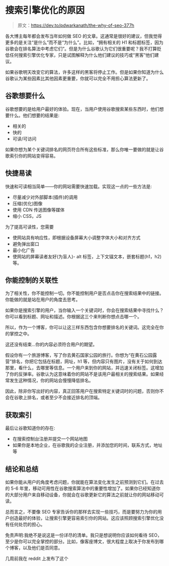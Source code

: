 # 搜索引擎优化的原因

> 原文：<https://dev.to/pdwarkanath/the-why-of-seo-377h>

各大博主每年都会发布当年如何做 SEO 的文章。这通常是很好的建议，但我觉得更多的是关注“是什么”而不是“为什么”。比如，“拥有相关的 H1 和标题标签，因为谷歌会在排名算法中考虑它们”。但是为什么谷歌认为它们很重要呢？我不打算贬低任何搜索引擎优化专家，只是试图解释为什么他们建议的技巧或“黑客”他们建议。

如果谷歌明天改变它的算法，许多这样的黑客将停止工作。但是如果你知道为什么谷歌认为某些因素比其他因素更重要，你就可以完全不用担心算法更新了。

## 谷歌想要什么

谷歌想要的是给用户最好的体验。现在，当用户使用谷歌搜索某些东西时，他们想要什么。他们想要的结果是:

*   相关的
*   快的
*   可读/可访问

如果你想为某个关键词排名的网页符合所有这些标准，那么你唯一要做的就是让谷歌索引你的网站变得容易。

## 快捷易读

快速和可读相当简单——你的网站需要快速加载。实现这一点的一些方法是:

*   尽量减少对外部脚本(插件)的调用
*   压缩(优化)图像
*   使用 CDN 传送图像等媒体
*   缩小 CSS，JS

为了提高可读性，您需要

*   使网站具有响应性，即根据设备屏幕大小调整字体大小和对齐方式
*   避免弹出窗口
*   最小化广告
*   使网站的屏幕读者友好(为盲人)- alt 标签，上下文锚文本，嵌套标题(h1，h2)等。

## 你能控制的关联性

为了相关性，你不能控制一切。你不能控制用户是否点击你在搜索结果中的链接。你能做的就是站在用户的角度去思考。

如果你是搜索引擎的用户，当你输入一个关键词时，你会在搜索结果中寻找什么？你可以看到标题、网址和描述。你根据这三个来判断你想点击哪一个。

所以，作为一个博客，你可以让这三样东西包含你想要排名的关键词。这完全在你的掌控之中。

这还没有结束...你的内容必须符合用户的期望。

假设你有一个旅游博客，写了你去黄石国家公园的旅行。你想为“在黄石公园露营”排名，你把它包括在标题，网址，h1 等，但内容只有图片，没有关于如何到达那里，看什么，去哪里等信息。一个用户来到你的网站，并迅速关闭标签。这增加了你的反弹率。谷歌认为这意味着你的网站不是该用户最相关的搜索结果。如果经常发生这种情况，你的网站会慢慢降低排名。

因此，除非你写出好的内容，真正回答用户在搜索特定关键词时的问题，否则你不会在谷歌上排名，或者至少不会接近排名的顶端。

## 获取索引

最后让谷歌知道你的存在:

*   在搜索控制台注册并提交一个网站地图
*   如果你是本地企业，在谷歌我的企业注册，并添加您的时间，联系方式，地址等

## 结论和总结

如果你能从用户的角度考虑问题，你就能在算法变化发生之前预测到它们。在过去的 5-6 年里，移动可用性在谷歌搜索算法中的重要性增加了。如果你已经知道你的大部分用户来自移动设备，你就会在谷歌更新它的算法之前就让你的网站移动可读。

总而言之，不要像 SEO 专家告诉你的那样去实现一些技巧，而是要努力为你的用户创造最好的体验，让搜索引擎更容易索引你的网站。这应该照顾搜索引擎优化没有任何处罚的担心。

免责声明:我绝不是说这是一份详尽的清单。我只是想说明你应该如何看待 SEO，至少是你可以完全掌控的部分。比如，像客座博文，很大程度上取决于你发布到哪个博客，以及他们是否同意。

几周前我在 reddit 上发布了这个